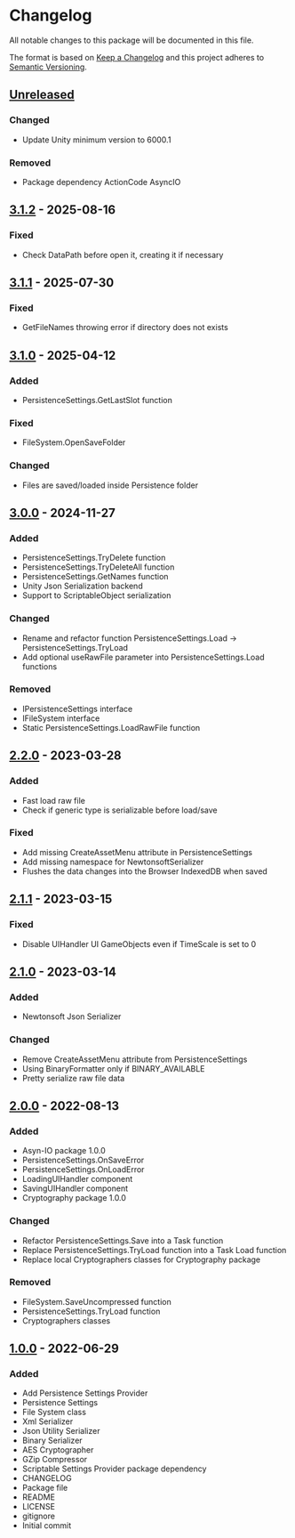 # Changelog
All notable changes to this package will be documented in this file.

The format is based on [Keep a Changelog](http://keepachangelog.com/en/1.0.0/)
and this project adheres to [Semantic Versioning](http://semver.org/spec/v2.0.0.html).

## [Unreleased]

### Changed
- Update Unity minimum version to 6000.1

### Removed
- Package dependency ActionCode AsyncIO

## [3.1.2] - 2025-08-16
### Fixed
- Check DataPath before open it, creating it if necessary

## [3.1.1] - 2025-07-30
### Fixed
- GetFileNames throwing error if directory does not exists

## [3.1.0] - 2025-04-12
### Added
- PersistenceSettings.GetLastSlot function

### Fixed
- FileSystem.OpenSaveFolder

### Changed
- Files are saved/loaded inside Persistence folder

## [3.0.0] - 2024-11-27
### Added
- PersistenceSettings.TryDelete function
- PersistenceSettings.TryDeleteAll function
- PersistenceSettings.GetNames function
- Unity Json Serialization backend
- Support to ScriptableObject serialization

### Changed
- Rename and refactor function PersistenceSettings.Load -> PersistenceSettings.TryLoad
- Add optional useRawFile parameter into PersistenceSettings.Load functions

### Removed
- IPersistenceSettings interface
- IFileSystem interface
- Static PersistenceSettings.LoadRawFile function

## [2.2.0] - 2023-03-28
### Added
- Fast load raw file
- Check if generic type is serializable before load/save

### Fixed
- Add missing CreateAssetMenu attribute in PersistenceSettings
- Add missing namespace for NewtonsoftSerializer
- Flushes the data changes into the Browser IndexedDB when saved

## [2.1.1] - 2023-03-15
### Fixed
- Disable UIHandler UI GameObjects even if TimeScale is set to 0

## [2.1.0] - 2023-03-14
### Added
- Newtonsoft Json Serializer

### Changed
- Remove CreateAssetMenu attribute from PersistenceSettings
- Using BinaryFormatter only if BINARY_AVAILABLE
- Pretty serialize raw file data

## [2.0.0] - 2022-08-13
### Added
- Asyn-IO package 1.0.0
- PersistenceSettings.OnSaveError
- PersistenceSettings.OnLoadError
- LoadingUIHandler component
- SavingUIHandler component
- Cryptography package 1.0.0

### Changed
- Refactor PersistenceSettings.Save into a Task function
- Replace PersistenceSettings.TryLoad function into a Task Load function
- Replace local Cryptographers classes for Cryptography package

### Removed
- FileSystem.SaveUncompressed function
- PersistenceSettings.TryLoad function
- Cryptographers classes

## [1.0.0] - 2022-06-29
### Added
- Add Persistence Settings Provider
- Persistence Settings
- File System class
- Xml Serializer
- Json Utility Serializer
- Binary Serializer
- AES Cryptographer
- GZip Compressor
- Scriptable Settings Provider package dependency
- CHANGELOG
- Package file
- README
- LICENSE
- gitignore
- Initial commit

[Unreleased]: https://github.com/HyagoOliveira/Persistence/compare/3.1.2...main
[3.1.2]: https://github.com/HyagoOliveira/Persistence/tree/3.1.2/
[3.1.1]: https://github.com/HyagoOliveira/Persistence/tree/3.1.1/
[3.1.0]: https://github.com/HyagoOliveira/Persistence/tree/3.1.0/
[3.0.0]: https://github.com/HyagoOliveira/Persistence/tree/3.0.0/
[2.2.0]: https://github.com/HyagoOliveira/Persistence/tree/2.2.0/
[2.1.1]: https://github.com/HyagoOliveira/Persistence/tree/2.1.1/
[2.1.0]: https://github.com/HyagoOliveira/Persistence/tree/2.1.0/
[2.0.0]: https://github.com/HyagoOliveira/Persistence/tree/2.0.0/
[1.0.0]: https://github.com/HyagoOliveira/Persistence/tree/1.0.0/